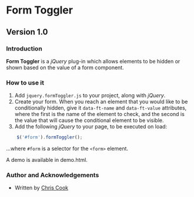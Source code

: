 # Form Toggler

## Version 1.0

### Introduction

__Form Toggler__ is a _jQuery_ plug-in which allows elements to be hidden or shown based on the value of a form component.

### How to use it

1. Add `jquery.formToggler.js` to your project, along with _jQuery_.
2. Create your form. When you reach an element that you would like to be conditionally hidden, give it `data-ft-name` and `data-ft-value` attributes, where the first is the name of the element to check, and the second is the value that will cause the conditional element to be visible.
3. Add the following _jQuery_ to your page, to be executed on load:

```javascript
	$('#form').formToggler();
```

...where `#form` is a selector for the `<form>` element.

A demo is available in demo.html.

### Author and Acknowledgements

+ Written by [Chris Cook](http://chris-cook.co.uk)
